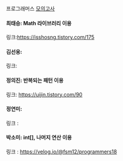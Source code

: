프로그래머스 [모의고사](https://school.programmers.co.kr/learn/courses/30/lessons/42840)<br>

#### 최태승: Math 라이브러리 이용
링크:https://isshosng.tistory.com/175

#### 김선웅:
링크: 

#### 정의진: 반복되는 패턴 이용
링크: https://uijin.tistory.com/90

#### 정연미: 
링크 : 

#### 박소미: int[], 나머지 연산 이용
링크 : https://velog.io/@fsm12/programmers18
